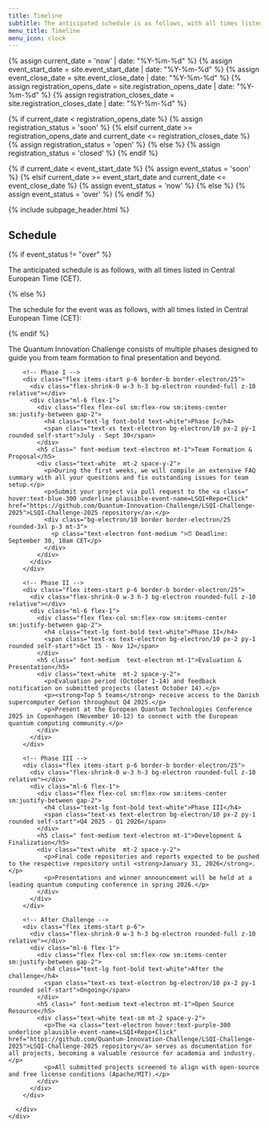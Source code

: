 ```yaml
---
title: Timeline
subtitle: The anticipated schedule is as follows, with all times listed in Central European Time (CET).
menu_title: Timeline
menu_icon: clock
---
```


{% assign current_date = 'now' | date: "%Y-%m-%d" %}
{% assign event_start_date = site.event_start_date | date: "%Y-%m-%d" %}
{% assign event_close_date = site.event_close_date | date: "%Y-%m-%d" %}
{% assign registration_opens_date = site.registration_opens_date | date: "%Y-%m-%d" %}
{% assign registration_closes_date = site.registration_closes_date | date: "%Y-%m-%d" %}

{% if current_date < registration_opens_date %}
    {% assign registration_status = 'soon' %}
{% elsif current_date >= registration_opens_date and current_date <= registration_closes_date %}
    {% assign registration_status = 'open' %}
{% else %}
    {% assign registration_status = 'closed' %}
{% endif %}

{% if current_date < event_start_date %}
    {% assign event_status = 'soon' %}
{% elsif current_date >= event_start_date and current_date <= event_close_date %}
    {% assign event_status = 'now' %}
{% else %}
    {% assign event_status = 'over' %}
{% endif %}

{% include subpage_header.html %}

<section class="px-5 max-w-screen-lg mx-auto text-white py-10 gap-4 flex flex-col  ">
<article class="prose prose-invert max-w-none w-full flex-1 block break-words mb-8">
<h2 class="text-2xl font-bold">Schedule</h2>
{% if event_status != "over" %}
<p>The anticipated schedule is as follows, with all times listed in Central European Time (CET).</p>    
{% else %}
<p>The schedule for the event was as follows, with all times listed in Central European Time (CET):</p>
{% endif %}

<p>The Quantum Innovation Challenge consists of multiple phases designed to guide you from team formation to final presentation and beyond.</p>
</article>  

  <!-- Challenge Timeline -->
  <div class="w-full">
    <div class="border border-electron/25 rounded-3xl overflow-hidden">
      <div class="relative">
        <!-- Timeline line -->
        <div class="absolute left-7.5 top-0 bottom-0 w-px bg-electron/25"></div>
        
        <!-- Phase I -->
        <div class="flex items-start p-6 border-b border-electron/25">
          <div class="flex-shrink-0 w-3 h-3 bg-electron rounded-full z-10 relative"></div>
          <div class="ml-6 flex-1">
            <div class="flex flex-col sm:flex-row sm:items-center sm:justify-between gap-2">
              <h4 class="text-lg font-bold text-white">Phase I</h4>
              <span class="text-xs text-electron bg-electron/10 px-2 py-1 rounded self-start">July - Sept 30</span>
            </div>
            <h5 class=" font-medium text-electron mt-1">Team Formation & Proposal</h5>
            <div class="text-white  mt-2 space-y-2">
              <p>During the first weeks, we will compile an extensive FAQ summary with all your questions and fix outstanding issues for team setup.</p>
              <p>Submit your project via pull request to the <a class=" hover:text-blue-300 underline plausible-event-name=LSQI+Repo+Click" href="https://github.com/Quantum-Innovation-Challenge/LSQI-Challenge-2025">LSQI-Challenge-2025 repository</a>.</p>
              <div class="bg-electron/10 border border-electron/25 rounded-3xl p-3 mt-3">
                <p class="text-electron font-medium ">⏰ Deadline: September 30, 10am CET</p>
              </div>
            </div>
          </div>
        </div>

        <!-- Phase II -->
        <div class="flex items-start p-6 border-b border-electron/25">
          <div class="flex-shrink-0 w-3 h-3 bg-electron rounded-full z-10 relative"></div>
          <div class="ml-6 flex-1">
            <div class="flex flex-col sm:flex-row sm:items-center sm:justify-between gap-2">
              <h4 class="text-lg font-bold text-white">Phase II</h4>
              <span class="text-xs text-electron bg-electron/10 px-2 py-1 rounded self-start">Oct 15 - Nov 12</span>
            </div>
            <h5 class=" font-medium  text-electron mt-1">Evaluation & Presentation</h5>
            <div class="text-white  mt-2 space-y-2">
              <p>Evaluation period (October 1-14) and feedback notification on submitted projects (latest October 14).</p>
              <p><strong>Top 5 teams</strong> receive access to the Danish supercomputer Gefion throughout Q4 2025.</p>
              <p>Present at the European Quantum Technologies Conference 2025 in Copenhagen (November 10-12) to connect with the European quantum computing community.</p>
            </div>
          </div>
        </div>

        <!-- Phase III -->
        <div class="flex items-start p-6 border-b border-electron/25">
          <div class="flex-shrink-0 w-3 h-3 bg-electron rounded-full z-10 relative"></div>
          <div class="ml-6 flex-1">
            <div class="flex flex-col sm:flex-row sm:items-center sm:justify-between gap-2">
              <h4 class="text-lg font-bold text-white">Phase III</h4>
              <span class="text-xs text-electron bg-electron/10 px-2 py-1 rounded self-start">Q4 2025 - Q1 2026</span>
            </div>
            <h5 class=" font-medium text-electron mt-1">Development & Finalization</h5>
            <div class="text-white  mt-2 space-y-2">
              <p>Final code repositories and reports expected to be pushed to the respective repository until <strong>January 31, 2026</strong>.</p>
              <p>Presentations and winner announcement will be held at a leading quantum computing conference in spring 2026.</p>
            </div>
          </div>
        </div>

        <!-- After Challenge -->
        <div class="flex items-start p-6">
          <div class="flex-shrink-0 w-3 h-3 bg-electron rounded-full z-10 relative"></div>
          <div class="ml-6 flex-1">
            <div class="flex flex-col sm:flex-row sm:items-center sm:justify-between gap-2">
              <h4 class="text-lg font-bold text-white">After the challenge</h4>
              <span class="text-xs text-electron bg-electron/10 px-2 py-1 rounded self-start">Ongoing</span>
            </div>
            <h5 class=" font-medium text-electron mt-1">Open Source Resource</h5>
            <div class="text-white text-sm mt-2 space-y-2">
              <p>The <a class="text-electron hover:text-purple-300 underline plausible-event-name=LSQI+Repo+Click" href="https://github.com/Quantum-Innovation-Challenge/LSQI-Challenge-2025">LSQI-Challenge-2025 repository</a> serves as documentation for all projects, becoming a valuable resource for academia and industry.</p>
              <p>All submitted projects screened to align with open-source and free license conditions (Apache/MIT).</p>
            </div>
          </div>
        </div>

      </div>
    </div>
  </div>

</section>